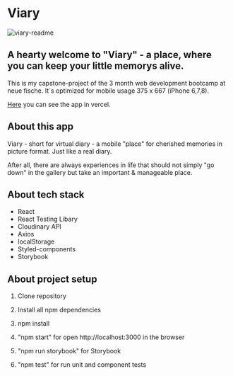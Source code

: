 # Viary

![viary-readme](https://user-images.githubusercontent.com/82401318/124611087-68737580-de71-11eb-94ee-161d39592a00.jpg)

## A hearty welcome to "Viary" - a place, where you can keep your little memorys alive.

This is my capstone-project of the 3 month web development bootcamp at neue fische. It´s optimized for mobile usage 375 x 667 (iPhone 6,7,8).

[Here](https://capstone-project-cdo928zsu-danicadombek.vercel.app/) you can see the app in vercel.

## About this app

Viary - short for virtual diary - a mobile "place" for cherished memories in picture format. Just like a real diary.

After all, there are always experiences in life that should not simply "go down" in the gallery but take an important & manageable place.

## About tech stack

- React
- React Testing Libary
- Cloudinary API
- Axios
- localStorage
- Styled-components
- Storybook

## About project setup

1. Clone repository

2. Install all npm dependencies

3. npm install

4. "npm start" for open http://localhost:3000 in the browser

5. "npm run storybook" for Storybook

6. "npm test" for run unit and component tests
